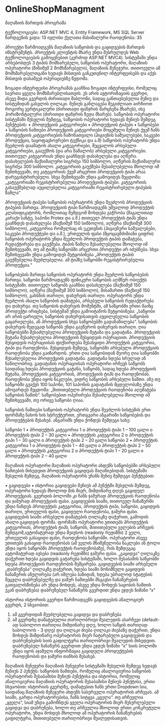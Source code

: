 OnlineShopManagment
===================

მაღაზიის მართვის პროგრამა

ტექნოლოგიები: ASP.NET MVC 4, Entity Framework, MS SQL Server
წარდგენის ვადა: 13 ივლისი
ქულათა მასიმალური რაოდენობა: 35

პროექტი წარმოადგენს მაღაზიის საწყობის და გაყიდვების მართვის ინსტრუმენტს. პროექტის კლიენტის მხარე უნდა შესრულდეს Web ტექნოლოგიების გამოყენებით (კერძოდ ASP.NET MVC4). სისტემაში უნდა არსებობდეს 3 ტიპის მომხარებელი, საწყობის ოპერატორი, მაღაზიის ოპერატორი (მინიმუმ 2 მომხმარებელი), მაღაზიის მენეჯერი. თითოეული ამ მომხმარებელთგანი ხედავს მისთვის განკუთვნილ ინტერფეისებს და აქვს მისთვის დასაშვებ ოპერაციებზე წვდომა.

ზოგადი ინტერფეისი
პროგრამას გააჩნია ზოგადი ინტერფეისი, რომელიც საერთა ყველა მომხმარებლისათვის. ეს არის ავტორიზაციის გვერდი, ასევე შიდა გვერდის ძირითადი შაბლონი, სადაც განთავსებულია მენიუ და სისტემიდან გასვლის ღილაკი. მენიუს განლაგება შეგიძლიათ აირჩიოთ როგორც ვერტიკალური (ძირითადი ფანჯრის მარცხენა მხარეს), ისე ჰორიზონტალური (ძირითდი ფანჯრის ზედა მხარეს). 
საწყობის ოპერატორი
სისტემაში შესვლის შემდეგ, საწყობის ოპერატორი ხედავს მენიუს შემდეგ პუნქტების: 
•  პროდუქციის კატეგორიები
•	პროდუქციის ტიპები
•	საწყობები
•	საწყობის ნაშთები
პროდუქციის კატეგორიები
მოცემული მენიუს ქვეშ ჩანს პროდუქციის კატეგორიების ჩამონათვალი (ჰიგიენის საშუალებები, საკვები პროდუქცია, საყოფაცხოვრებო ტექნიკა და ა.შ)
საწყობის ოპერატორს უნდა შეეძლოს დაამატოს ახალი კატეგორიები, შეცვალოს არსებული კატეგორიები, გააუქმოს (და არა წაშალოს) არსებული კატეგორიები.
თითოეულ კატეგორიას უნდა გააჩნდეს დასახელება და აღწერა. დასახელების მაქსიმალური სიგრძეა 150 სიმბოლო, აღწერის მაქსიმალური სიგრძეა 300 სიმბოლო.
კატეგორიის გაუქმება შესაძლებელია მხოლოდ იმ შემთხვევაში, თუ კატეგორიის ქვეშ არცერთი პროდუქციის ტიპი არაა დარეგისტრირებული. სხვა შემთხვეაში უნდა გამოვიდეს შეცდომა: „კატეგორიაში რეგისტრირებულია პროდუქციის ტიპები. კატეგორიის გასაუქმებლად აუცილებელია კატეგორიაში რეგისტრირებული ტიპების წაშლა“

პროდუქციის ტიპები
საწყობის ოპერატორს უნდა შეეძლოს პროდუქციის ტიპების მართვა. პროდუქციის ტიპი წარმოადგენს უშუალოდ პროდუქტის კლასიფიკატორს, რომლითაც შემდგომ მოხდება ვაჭრობა (მაგალითად კარაქი სანტე, საპონი Protex და ა.შ.)
თითეულ პროდუქტის ტიპს უნდა გააჩნდეს დასახელება (მაქსიმუმ 150 სიმბოლო), აღწერა (მაქსიმუმ 300 სიმბოლო), კატეგორია რომელსაც ის ეკუთვნის (ჰიგიენური საშუალებები, საკვები პროდუქტები და ა.შ.), ერთეულის ფასი (მცოცავმძიმიანი ციფრი)
საწყობის ოპერატორს უნდა შეეძლოს პროდუქტის ტიპის დამატება, რედაქტირება და გაუქმება. ტიპის წაშლა შესაძლებელია მხოლოდ იმ შემთხვევაში, თუ ამ ტიპზე საწყობში არცერთი პროდუქტი არ იძებნება. სხვა შემთხვევაში უნდა გამოვიდეს შეტყობინება „პროდუქტის ტიპის გაუქმებულია შეუძლებელია. ამ ტიპზე საწყობში რეგისტრირებულია პროდუქცია.“

საწყობების მართვა
საწყობის ოპერატორს უნდა შეეძლოს საწყობების მართვა. საწყობი წარმოადგენს ფიზიკური საწყობის აღმწერ ობიექტს სისტემაში. თითოეულ საწყობს გააჩნია დასახელება (მაქსიმუმ 150 სიმბოლო), აღწერა (მაქსიმუმ 300 სიმბოლო), მისამართი (მაქსიუმ 150 სიმბოლო), გახსნის თარიღი, დახურვის თარიღი.
ოპერატორს უნდა შეეძლოს ახალი საწყობის დამატება, არსებული საწყობის რედაქტირება და დახურვა. თუ საწყობის დახურვის მომენტში, ამ საწყობში ერთი მაინც პროდუქტი ირიცხება, სისტემამ უნდა გამოიტანოს შეტყობინება: „საწყობი არ არის ცარიელი, საწყობის დახურვისათვის აუცილებელია საწყობის გაცარიელება, ან პროდუქციის სხვა საწყობებში გადანაწილება“. საწყობის დახურვის შედეგად საწყობს უნდა გაეწეროს დახურვის თარიღი.
ღია საწყობებში შესაძლებელია პროდუქციის შეტანა და გადატანა. პროდუქციის შეტანა შესაძლებელია პროდუქციის შესყიდვის ოპერაციით. პროდუქციის შესყიდვის ოპერაციისას ფიქსირდება შესასყიდი პროდუქტის კატეგორია, ტიპი და რაოდენობა. შესყიდვის შემდეგ, საწყობში არსებული პროდუქციის რაოდენობა უნდა გაიზარდოს.
ერთი ღია საწყობიდან მეორე ღია საწყობში შესაძლებელია პროდუქციის გადატანა. გადატანა ხდება სრულად ან ნაწილობრივ. გადატანის ოპერაციისას ოპერატორი ირჩევს საწყობს საიდანაც ხდება პროდუქციის გატანა, საწყობს, სადაც ხდება პროდუქციის შეტანა, პროდუქციის კატეგორიას, პროდუქციის ტიპს და რაოდენობას. რაოდენობა უნდა იყოს ნაკლები, ვიდრე საწყობის არსებული ნაშთი. ანუ თუ საწყობში გვაქვს 100 საპონი, 101 საპონის გადატანის მცდელობაზე უნდა ამოვარდეს შეცდომა: „მითითებული პროდუქციის რაოდენობა აღემატება საწყობის ნაშთს“.
საწყობებით ოპერირება შესაძლებელია მხოლოდ იმ შემთხვევაში, თუ ორივე საწყობი ღიაა.

საწყობის ნაშთები
საწყობის ოპერატორს უნდა შეეძლოს სისტემის ერთ ფორმაზე ნახოს ხის სტრუქტურით, ერთგვარი ანგარიში საწყობების და პროდუქტების შესახებ. ანგარიშს უნდა ქონდეს შემდეგი სახე:

საწყობი 1
•	პროდუქტის კატეგორია 1
o	პროდუქტის ტიპი 1 – 100 ცალი
o	პროდუქტის ტიპი 2 – 30 ცალი
•	პროდუქტის კატეგორია 2
o	პროდუქტის ტიპი 1 – 30 ცალი
o	პროდუქტის ტიპი 2 – 20 ცალი
საწყობი 2
•	პროდუქტის კატეგორია 1
o	პროდუქტის ტიპი 1 – 40 ცალი
o	პროდუქტის ტიპი 2 – 50 ცალი
•	პროდუქტის კატეგორია 2
o	პროდუქტის ტიპი 1 – 20 ცალი
o	პროდუქტის ტიპი 2 – 40 ცალი

მაღაზიის ოპერატორი
მაღაზიის ოპერატორი ახდენს საწყობებში არსებული ნაშთების მიხედვით პროდუქციის გაყიდვას მაღაზიებიდან. სისტემაში შესვლის შემდეგ, მაღაზიის ოპერატორს უჩანს მენიუ შემდეგი პუნქტებით:

•	გაყიდვები
•	ისტორია
გაყიდვები
მენიუს ამ პუნქტში შესვლის შემდეგ, ოპერატორი ხედავს მხოლოდ მის მიერ, მიმდინარე დღეს გაყიდულ პროდუქციას. გვერდის ბოლოში კი ჩანს ჯამურად პროდუქციის რაოდენობა და ჯამურად პროდუქციის ფასი.
გაყიდვების სიაში, თითოეულ ჩანაწერში უნდა ჩანდეს პროდუქტის კატეგორია, პროდუქტის ტიპი, საწყობი, გაყიდვის თარიღი, ერთეულის ფასი, გაყიდული რაოდენობა, ჯამური ფასი.
გაყიდვების სიაში არსებული დამატების ღილაკზე დაჭერით, გამოდის ახალი გაყიდვის ფორმა. ფორმაში ოპერატორი უთითებს პროდუქტის კატეგორიას, პროდუქტის ტიპს, საწყობს, მითითებული ველების არჩევის შემდგომ,ავტომატურად უნდა შეივსოს (readonly რეჟიმში) 2 ველი, ერთეულის გასაყიდი ფასი, რაოდენობა საწყობში. ოპერატორი ასევე უთითებს გასაყიდ რაოდენობას (ამ ველის მნიშვნელობა ნაკლები ან ტოლი უნდა იყოს საწყობში პროდუქტის რაოდენობაზე), რის შემდეგაც ავტომატურად ივსება (readonly რეჟიმში) ჯამური ფასი. „გაყიდვა“ ღილაკზე დაჭერით ხდება გაყიდვის გატარება სისტემაში, ხოლო შესაბამის საწყობში ხდება პროდუქციის რაოდენობის შემცირება.
გაყიდვების სიაში არსებული „დაბრუნება“ ღილაკზე დაჭერით, ხდება სიაში მონიშნული გაყიდვის ჩანაწერის ანულირება (არ იშლება ბაზიდან, ხდება უბრალოდ სტატუსის შეცვლა დაბრუნებულზე და ჯამურ ნაშთებში მსგავსი ჩანაწერების გათვალისწინება არ უნდა მოხდეს, ასევე უნდა მოხდეს საყობის ნაშთის უკან დაბრუნება) დაბრუნებულ ჩანაწერს გვერდით უნდა ეჯდეს ნიშანი “x"

ისტორია
ისტორიის გვერდი წარმოადგენს გაყიდვების ანალოგიურ გვერდს, 2 სხვაობით:
1.	ამ გვერდიდან შეუძლებელია გაყიდვა და დაბრუნება
2.	ამ გვერდზე დამატებულია თარიღობრივი შუალედის ასარჩევი (default-ად საბოლოო თარიღია მიმდინარე დღე, ხოლო საწყის თარიღად საბოლოოს - 3 დღე) და ღილაკი ძიება
ღილაკი ძიებაზე დაჭერით, უნდა მოხდეს მიმდინარე ოპერატორის მიერ ჩატარებული გაყიდვების და დაბრუნებების სიის გაფილტვრა თარიღობრივი შუალედის მიხედვით. დაბრუნებულ ჩანაწერს გვერდით უნდა ეჯდეს ნიშანი “x" 
სიის ბოლოში უნდა იყოს აჯამული ინფორმაცია გაყიდული პროდუქტების რაოდენობის და ჯამური თანხის შესახებ.



მაღაზიის მენეჯერი
მაღაზიის მენეჯერი სისტემაში შესვლის შემდეგ ხედავს მენიუს 2 პუნქტს: საწყობის ნაშთები, რომელიც ანალოგიურია საწყობის ოპერატორის შესაბამისი მენიუს პუნქტისა და ისტორია, რომელიც ანალოგიურია მაღაზიის ოპერატორის შესაბამისი მენიუს პუნქტისა, ერთი სხვაობით:
ისტორიის გვერდზე, დამატებით ჩანს ერთი Dropdown სია, საიდანაც მაღაზიის მენეჯერი ახდენს სასურველი ოპერატორის არჩევას. ამ სიაში, გარდა ოპერატორებისა, ჩანს სიტყვა „ყველა“. თუ არჩეულია „ყველა“, სიაშ უნდა გამოჩნდეს ყველა ოპერატორის მიერ შესურლებული გაყიდვა და დაბრუნება, ხოლო თუ არჩეულია მხოლოდ ერთი კონკრეტული ოპერატორი, უნდა მოხდეს მხოლოდ ამ ოპერატორის ჩანაწერების გაფილტვრა, მითითებული თარიღობრივი შუალედისათვის.
